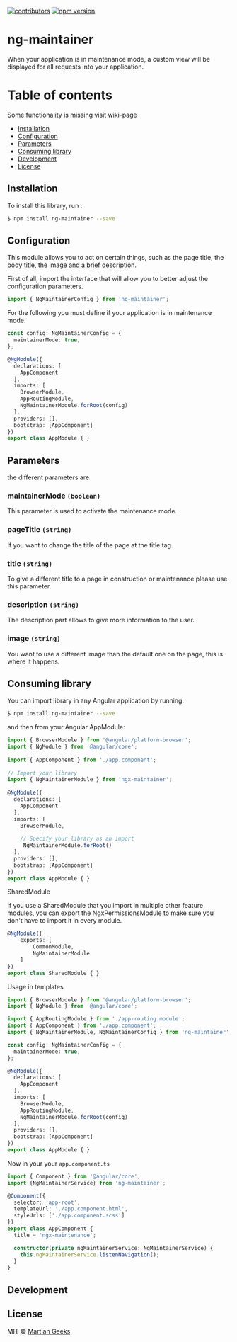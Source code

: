[![contributors](https://img.shields.io/github/contributors/TheMartianGeeks/ng-container.svg)](https://github.com/badges/shields/graphs/contributors)
[![npm version](https://badge.fury.io/js/ng-maintainer.svg)](https://badge.fury.io/js/ng-maintainer)

# ng-maintainer

When your application is in maintenance mode, a custom view will be displayed for all requests into your application.

# Table of contents

Some functionality is missing visit wiki-page

- [Installation](#installation)
- [Configuration](#configuration)
- [Parameters](#parameters)
- [Consuming library](#consuming-library)
- [Development](#development)
- [License](#license)

## Installation

To install this library, run :

```bash
$ npm install ng-maintainer --save
```

## Configuration

This module allows you to act on certain things, such as the page title, the body title, the image and a brief description.

First of all, import the interface that will allow you to better adjust the configuration parameters.

```typescript
import { NgMaintainerConfig } from 'ng-maintainer';
```

For the following you must define if your application is in maintenance mode.

```typescript
const config: NgMaintainerConfig = {
  maintainerMode: true,
};

@NgModule({
  declarations: [
    AppComponent
  ],
  imports: [
    BrowserModule,
    AppRoutingModule,
    NgMaintainerModule.forRoot(config)
  ],
  providers: [],
  bootstrap: [AppComponent]
})
export class AppModule { }
```

## Parameters

the different parameters are

### maintainerMode `(boolean)`
This parameter is used to activate the maintenance mode.

### pageTitle `(string)`
If you want to change the title of the page at the title tag.

### title `(string)`
To give a different title to a page in construction or maintenance please use this parameter.

### description `(string)`
The description part allows to give more information to the user.

### image `(string)`
You want to use a different image than the default one on the page, this is where it happens.

## Consuming library

You can import library in any Angular application by running:

```bash
$ npm install ng-maintainer --save
```

and then from your Angular AppModule:

``` typescript
import { BrowserModule } from '@angular/platform-browser';
import { NgModule } from '@angular/core';
 
import { AppComponent } from './app.component';
 
// Import your library
import { NgMaintainerModule } from 'ngx-maintainer';
 
@NgModule({
  declarations: [
    AppComponent
  ],
  imports: [
    BrowserModule,
 
    // Specify your library as an import
     NgMaintainerModule.forRoot()
  ],
  providers: [],
  bootstrap: [AppComponent]
})
export class AppModule { }
```

SharedModule

If you use a SharedModule that you import in multiple other feature modules, you can export the NgxPermissionsModule to make sure you don't have to import it in every module.

``` typescript
@NgModule({
    exports: [
        CommonModule,
        NgMaintainerModule
    ]
})
export class SharedModule { }
```

Usage in templates

``` typescript
import { BrowserModule } from '@angular/platform-browser';
import { NgModule } from '@angular/core';

import { AppRoutingModule } from './app-routing.module';
import { AppComponent } from './app.component';
import { NgMaintainerModule, NgMaintainerConfig } from 'ng-maintainer';

const config: NgMaintainerConfig = {
  maintainerMode: true,
};

@NgModule({
  declarations: [
    AppComponent
  ],
  imports: [
    BrowserModule,
    AppRoutingModule,
    NgMaintainerModule.forRoot(config)
  ],
  providers: [],
  bootstrap: [AppComponent]
})
export class AppModule { }
```

Now in your your `app.component.ts`

```typescript
import { Component } from '@angular/core';
import {NgMaintainerService} from 'ng-maintainer';

@Component({
  selector: 'app-root',
  templateUrl: './app.component.html',
  styleUrls: ['./app.component.scss']
})
export class AppComponent {
  title = 'ngx-maintenance';

  constructor(private ngMaintainerService: NgMaintainerService) {
    this.ngMaintainerService.listenNavigation();
  }
}
```

## Development

## License

MIT © [Martian Geeks](mailto:contact@gmail.com)
